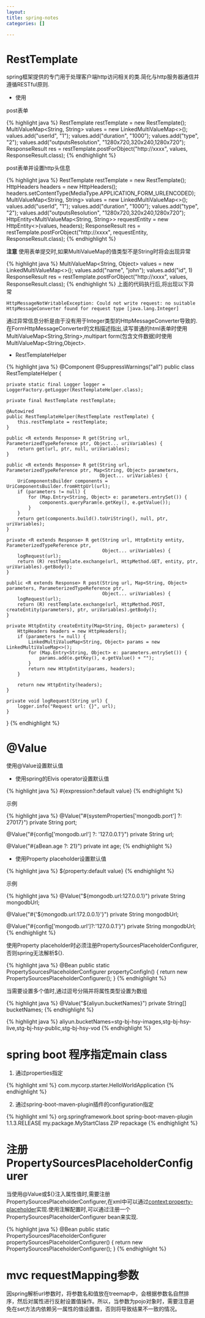 ```yaml
---
layout: 
title: spring-notes
categories: []

---
```


# RestTemplate
spring框架提供的专门用于处理客户端http访问相关的类.简化与http服务器通信并遵循RESTful原则.

* 使用

post表单

{% highlight java %}
RestTemplate restTemplate = new RestTemplate();
MultiValueMap<String, String> values = new LinkedMultiValueMap<>();
values.add("userId", "1");
values.add("duration", "1000");
values.add("type", "2");
values.add("outputsResolution", "1280x720,320x240,1280x720");
ResponseResult res = restTemplate.postForObject("http://xxxx", values, ResponseResult.class);
{% endhighlight %}

post表单并设置http头信息

{% highlight java %}
RestTemplate restTemplate = new RestTemplate();
HttpHeaders headers = new HttpHeaders();
headers.setContentType(MediaType.APPLICATION_FORM_URLENCODED);
MultiValueMap<String, String> values = new LinkedMultiValueMap<>();
values.add("userId", "1");
values.add("duration", "1000");
values.add("type", "2");
values.add("outputsResolution", "1280x720,320x240,1280x720");
HttpEntity<MultiValueMap<String, String>> requestEntity = new HttpEntity<>(values, headers);
ResponseResult res = restTemplate.postForObject("http://xxxx", requestEntity, ResponseResult.class);
{% endhighlight %}

**注意**
使用表单提交时,如果MultiValueMap的值类型不是String时将会出现异常

{% highlight java %}
MultiValueMap<String, Object> values = new LinkedMultiValueMap<>();
values.add("name", "john");
values.add("id", 1)
ResponseResult res = restTemplate.postForObject("http://xxxx", values, ResponseResult.class);
{% endhighlight %}
上面的代码执行后,将出现以下异常

	HttpMessageNotWritableException: Could not write request: no suitable HttpMessageConverter found for request type [java.lang.Integer]

通过异常信息分析是由于没有用于Integer类型的HttpMessageConverter导致的.在FormHttpMessageConverter的文档描述指出,读写普通的html表单时使用MultiValueMap<String,String>,multipart form(包含文件数据)时使用MultiValueMap<String,Object>.

* RestTemplateHelper

{% highlight java %} 
@Component
@SuppressWarnings("all")
public class RestTemplateHelper {

    private static final Logger logger = LoggerFactory.getLogger(RestTemplateHelper.class);

    private final RestTemplate restTemplate;

    @Autowired
    public RestTemplateHelper(RestTemplate restTemplate) {
        this.restTemplate = restTemplate;
    }

    public <R extends Response> R get(String url, ParameterizedTypeReference ptr, Object... uriVariables) {
        return get(url, ptr, null, uriVariables);
    }

    public <R extends Response> R get(String url, ParameterizedTypeReference ptr, Map<String, Object> parameters,
                                      Object... uriVariables) {
        UriComponentsBuilder components = UriComponentsBuilder.fromHttpUrl(url);
        if (parameters != null) {
            for (Map.Entry<String, Object> e: parameters.entrySet()) {
                components.queryParam(e.getKey(), e.getValue());
            }
        }
        return get(components.build().toUriString(), null, ptr, uriVariables);
    }

    private <R extends Response> R get(String url, HttpEntity entity, ParameterizedTypeReference ptr,
                                       Object... uriVariables) {
        logRequest(url);
        return (R) restTemplate.exchange(url, HttpMethod.GET, entity, ptr, uriVariables).getBody();
    }

    public <R extends Response> R post(String url, Map<String, Object> parameters, ParameterizedTypeReference ptr,
                                       Object... uriVariables) {
        logRequest(url);
        return (R) restTemplate.exchange(url, HttpMethod.POST, createEntity(parameters), ptr, uriVariables).getBody();
    }

    private HttpEntity createEntity(Map<String, Object> parameters) {
        HttpHeaders headers = new HttpHeaders();
        if (parameters != null) {
            LinkedMultiValueMap<String, Object> params = new LinkedMultiValueMap<>();
            for (Map.Entry<String, Object> e: parameters.entrySet()) {
                params.add(e.getKey(), e.getValue() + "");
            }
            return new HttpEntity(params, headers);
        }

        return new HttpEntity(headers);
    }

    private void logRequest(String url) {
        logger.info("Request url: {}", url);
    }
}
{% endhighlight %}

# @Value
使用@Value设置默认值

* 使用spring的Elvis operator设置默认值

{% highlight java %}
#{expression?:default value}
{% endhighlight %}

示例

{% highlight java %}
@Value("#{systemProperties['mongodb.port'] ?: 27017}")
private String port;

@Value("#{config['mongodb.url'] ?: '127.0.0.1'}")
private String url;	

@Value("#{aBean.age ?: 21}")
private int age;
{% endhighlight %}

* 使用Property placeholder设置默认值

{% highlight java %}
${property:default value}
{% endhighlight %}

示例

{% highlight java %}
@Value("${mongodb.url:127.0.0.1}")
private String mongodbUrl;

@Value("#{'${mongodb.url:172.0.0.1}'}")
private String mongodbUrl;

@Value("#{config['mongodb.url']?:'127.0.0.1'}")
private String mongodbUrl;
{% endhighlight %}

使用Property placeholder时必须注册PropertySourcesPlaceholderConfigurer,否则spring无法解析${}.

{% highlight java %}
@Bean
public static PropertySourcesPlaceholderConfigurer propertyConfigIn() {
return new PropertySourcesPlaceholderConfigurer();
}
{% endhighlight %}

当需要设置多个值时,通过逗号分隔并将属性类型设置为数组

{% highlight java %}
@Value("${aliyun.bucketNames}")
private String[] bucketNames;
{% endhighlight %}

{% highlight java %}
aliyun.bucketNames=stg-bj-hsy-images,stg-bj-hsy-live,stg-bj-hsy-public,stg-bj-hsy-vod
{% endhighlight %}

# spring boot 程序指定main class

1. 通过properties指定

{% highlight xml %}
<properties>
    <!-- The main class to start by executing java -jar -->
    <start-class>com.mycorp.starter.HelloWorldApplication</start-class>
</properties>
{% endhighlight %}

2. 通过spring-boot-maven-plugin插件的configuration指定

{% highlight xml %}
<plugin>
    <groupId>org.springframework.boot</groupId>
    <artifactId>spring-boot-maven-plugin</artifactId>
    <version>1.1.3.RELEASE</version>
    <configuration>
        <mainClass>my.package.MyStartClass</mainClass>
        <layout>ZIP</layout>
    </configuration>
    <executions>
        <execution>
            <goals>
                <goal>repackage</goal>
            </goals>
        </execution>
    </executions>
</plugin>
{% endhighlight %}

# 注册PropertySourcesPlaceholderConfigurer
当使用@Value或${}注入属性值时,需要注册PropertySourcesPlaceholderConfigurer,在xml中可以通过<context:property-placeholder>实现.使用注解配置时,可以通过注册一个PropertySourcesPlaceholderConfigurer bean来实现.

{% highlight java %}
@Bean
public static PropertySourcesPlaceholderConfigurer propertySourcesPlaceholderConfigurer() {
    return new PropertySourcesPlaceholderConfigurer();
}
{% endhighlight %}

# mvc requestMapping参数

因spring解析url参数时，将参数名和值放在treemap中，会根据参数名自然排序，然后对属性进行反射设置值操作。所以，当参数为pojo对象时，需要注意避免在set方法内依赖另一属性的值设置值，否则将导致结果不一致的情况。